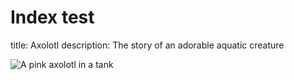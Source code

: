 # Index test

title: Axolotl
description: The story of an adorable aquatic creature

![A pink axolotl in a tank](https://alicemcgrath.digital.brynmawr.edu/simple-site/images/janeway.jpg)
